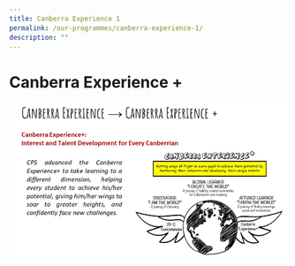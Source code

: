 ```yaml
---
title: Canberra Experience 1
permalink: /our-programmes/canberra-experience-1/
description: ""
---
```


# Canberra Experience +

![](/images/Slide8.jpg)